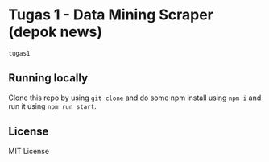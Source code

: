 # Tugas 1 - Data Mining Scraper (depok news)

`tugas1`

## Running locally

Clone this repo by using `git clone` and do some npm install using `npm i` and run it using `npm run start`.

## License

MIT License